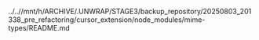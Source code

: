 ../..//mnt/h/ARCHIVE/.UNWRAP/STAGE3/backup_repository/20250803_201338_pre_refactoring/cursor_extension/node_modules/mime-types/README.md